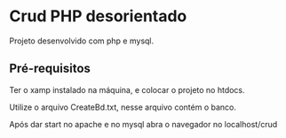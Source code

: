 # Crud PHP desorientado
Projeto desenvolvido com php e mysql.

## Pré-requisitos
Ter o xamp instalado na máquina, e colocar o projeto no htdocs.

Utilize o arquivo CreateBd.txt, nesse arquivo contém o banco.

Após dar start no apache e no mysql abra o navegador no localhost/crud
